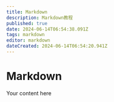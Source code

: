 ```yaml
---
title: Markdown
description: Markdown教程
published: true
date: 2024-06-14T06:54:38.091Z
tags: markdown
editor: markdown
dateCreated: 2024-06-14T06:54:20.941Z
---
```


# Markdown
Your content here